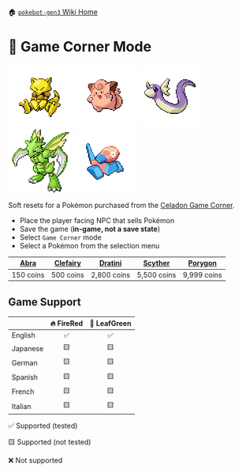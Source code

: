 🏠 [`pokebot-gen3` Wiki Home](../Readme.md)

# 🎰 Game Corner Mode

![](../../sprites/pokemon/normal/Abra.png) ![](../../sprites/pokemon/normal/Clefairy.png) ![](../../sprites/pokemon/normal/Dratini.png) ![](../../sprites/pokemon/normal/Scyther.png) ![](../../sprites/pokemon/normal/Porygon.png)

Soft resets for a Pokémon purchased from the [Celadon Game Corner](https://bulbapedia.bulbagarden.net/wiki/Celadon_Game_Corner).

- Place the player facing NPC that sells Pokémon
- Save the game (**in-game, not a save state**)
- Select `Game Corner` mode
- Select a Pokémon from the selection menu

| [Abra](https://bulbapedia.bulbagarden.net/wiki/Abra_(Pok%C3%A9mon))   | [Clefairy](https://bulbapedia.bulbagarden.net/wiki/Clefairy_(Pok%C3%A9mon)) | [Dratini](https://bulbapedia.bulbagarden.net/wiki/Dratini_(Pok%C3%A9mon)) | [Scyther](https://bulbapedia.bulbagarden.net/wiki/Scyther_(Pok%C3%A9mon)) | [Porygon](https://bulbapedia.bulbagarden.net/wiki/Porygon_(Pok%C3%A9mon)) |
|-----------------------------------------------------------------------|-----------------------------------------------------------------------------|---------------------------------------------------------------------------|---------------------------------------------------------------------------|---------------------------------------------------------------------------|
| 150 coins                                                             | 500 coins                                                                   | 2,800 coins                                                               | 5,500 coins                                                               | 9,999 coins                                                               |

## Game Support
|          | 🔥 FireRed | 🌿 LeafGreen |
|:---------|:----------:|:------------:|
| English  |     ✅      |      ✅       |
| Japanese |     🟨     |      🟨      |
| German   |     🟨     |      🟨      |
| Spanish  |     🟨     |      🟨      |
| French   |     🟨     |      🟨      |
| Italian  |     🟨     |      🟨      |

✅ Supported (tested)

🟨 Supported (not tested)

❌ Not supported